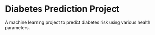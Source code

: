 # Diabetes Prediction Project

A machine learning project to predict diabetes risk using various health parameters.
